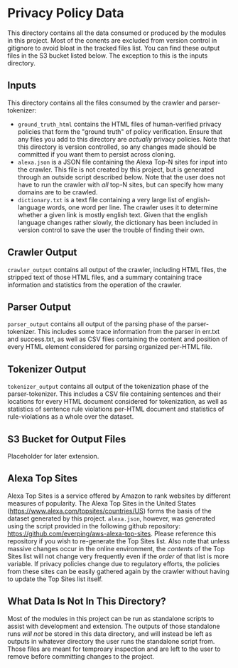 # Privacy Policy Data

This directory contains all the data consumed or produced by the
modules in this project.  Most of the conents are excluded from
version control in gitignore to avoid bloat in the tracked files list.
You can find these output files in the S3 bucket listed below.  The
exception to this is the inputs directory.

## Inputs
This directory contains all the files consumed by the crawler and
parser-tokenizer:
* `ground_truth_html` contains the HTML files of human-verified privacy
policies that form the "ground truth" of policy verification.  Ensure
that any files you add to this directory are _actually_ privacy
policies.  Note that this directory is version controlled, so any
changes made should be committed if you want them to persist across
cloning.
* `alexa.json` is a JSON file containing the Alexa Top-N sites for
input into the crawler.  This file is not created by this project, but
is generated through an outside script described below.  Note that the
user does not have to run the crawler with _all_ top-N sites, but can
specify how many domains are to be crawled.
* `dictionary.txt` is a text file containing a very large list of
english-language words, one word per line.  The crawler uses it to
determine whether a given link is mostly english text.  Given that the
english language changes rather slowly, the dictionary has been
included in version control to save the user the trouble of finding
their own.

## Crawler Output
`crawler_output` contains all output of the crawler, including HTML
files, the stripped text of those HTML files, and a summary containing
trace information and statistics from the operation of the crawler.

## Parser Output
`parser_output` contains all output of the parsing phase of the parser-
tokenizer.  This includes some trace information from the parser in
err.txt and success.txt, as well as CSV files containing the content
and position of every HTML element considered for parsing organized
per-HTML file.

## Tokenizer Output
`tokenizer_output` contains all output of the tokenization phase of the
parser-tokenizer.  This includes a CSV file containing sentences and
their locations for every HTML document considered for tokenization, as
well as statistics of sentence rule violations per-HTML document and
statistics of rule-violations as a whole over the dataset.

## S3 Bucket for Output Files

Placeholder for later extension.

## Alexa Top Sites
Alexa Top Sites is a service offered by Amazon to rank websites by
different measures of popularity.  The Alexa Top Sites in the United
States (https://www.alexa.com/topsites/countries/US) forms the basis
of the dataset generated by this project.  `alexa.json`, however, was
generated using the script provided in the following github repository:
https://github.com/everping/aws-alexa-top-sites.  Please reference this
repository if you wish to re-generate the Top Sites list.  Also note
that unless massive changes occur in the online environment, the
_contents_ of the Top Sites list will not change very frequently even
if the _order_ of that list is more variable.  If privacy policies
change due to regulatory efforts, the policies from these sites can be
easily gathered again by the crawler without having to update the Top
Sites list itself.

## What Data Is Not In This Directory?
Most of the modules in this project can be run as standalone scripts to
assist with development and extension.  The outputs of those standalone
runs _*will not*_ be stored in this data directory, and will instead
be left as outputs in whatever directory the user runs the standalone
script from.  Those files are meant for temproary inspection and are
left to the user to remove before committing changes to the project.
